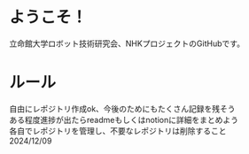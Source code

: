 # ようこそ！
立命館大学ロボット技術研究会、NHKプロジェクトのGitHubです。
# ルール
自由にレポジトリ作成ok、今後のためにもたくさん記録を残そう  
ある程度進捗が出たらreadmeもしくはnotionに詳細をまとめよう  
各自でレポジトリを管理し、不要なレポジトリは削除すること  
2024/12/09  
